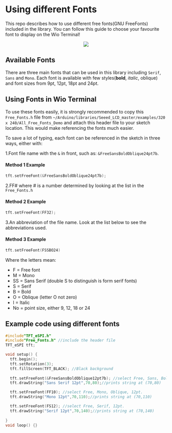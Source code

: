 # Using different Fonts

This repo describes how to use different free fonts(GNU FreeFonts) included in the library. You can follow this guide to choose your favourite font to display on the Wio Terminal!

<div align=center><img src="https://files.seeedstudio.com/wiki/Wio-Terminal/img/WechatIMG2309.jpeg.jpg"/></div>

## Available Fonts

There are three main fonts that can be used in this library including `Serif`, `Sans` and `Mono`. Each font is available with few styles(**bold**, *italic*, oblique) and font sizes from 9pt, 12pt, 18pt and 24pt.

## Using Fonts in Wio Terminal

To use these fonts easily, it is strongly recommended to copy this `Free_Fonts.h` file from `~/Arduino/libraries/Seeed_LCD_master/examples/320 x 240/All_Free_Fonts_Demo` and attach this header file to your sketch location. This would make referencing the fonts much easier.

To save a lot of typing, each font can  be referenced in the sketch in three ways, either with:

1.Font file name with the `&` in front, such as: `&FreeSansBoldOblique24pt7b`.

#### Method 1 Example

```cpp
tft.setFreeFont(&FreeSansBoldOblique24pt7b);
```

2.FF# where # is a number determined by looking at the list in the `Free_Fonts.h` 

#### Method 2 Example

```cpp
tft.setFreeFont(FF32);
```

3.An abbreviation of the file name. Look at the list below to see the abbreviations used.

#### Method 3 Example

```cpp
tft.setFreeFont(FSSBO24)
```

Where the letters mean:

- F = Free font
- M = Mono
- SS = Sans Serif (double S to distinguish is form serif fonts)
- S = Serif
- B = Bold
- O = Oblique (letter O not zero)
- I = Italic
- No =  point size, either 9, 12, 18 or 24

## Example code using different fonts

```cpp
#include"TFT_eSPI.h"
#include"Free_Fonts.h" //include the header file
TFT_eSPI tft;

void setup() {
  tft.begin();
  tft.setRotation(3);
  tft.fillScreen(TFT_BLACK); //Black background
  
  tft.setFreeFont(&FreeSansBoldOblique12pt7b); //select Free, Sans, Bold, Oblique, 12pt.
  tft.drawString("Sans Serif 12pt",70,80);//prints string at (70,80)

  tft.setFreeFont(FF10); //select Free, Mono, Oblique, 12pt.
  tft.drawString("Mono 12pt",70,110);//prints string at (70,110)

  tft.setFreeFont(FS12); //select Free, Serif, 12pt.
  tft.drawString("Serif 12pt",70,140);//prints string at (70,140)
  
}
void loop() {}
```
